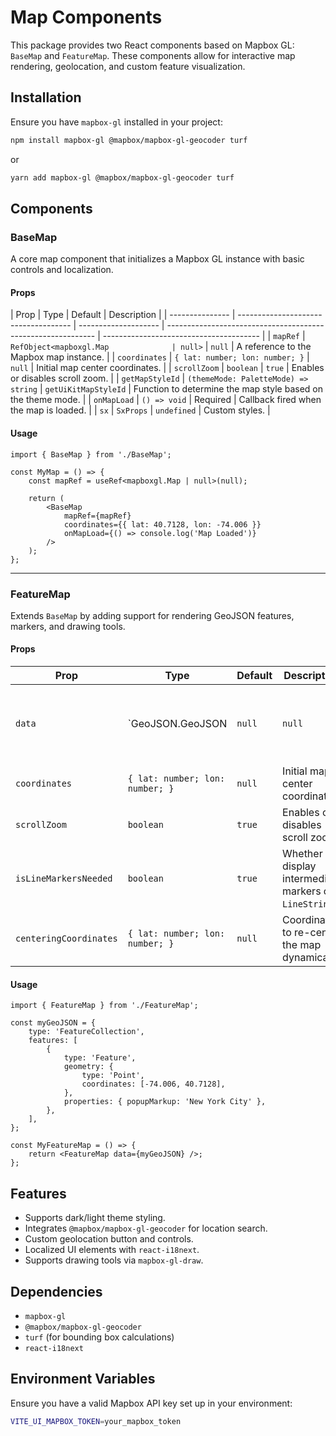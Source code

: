 # Map Components

This package provides two React components based on Mapbox GL: `BaseMap` and `FeatureMap`. These components allow for interactive map rendering, geolocation, and custom feature visualization.

## Installation

Ensure you have `mapbox-gl` installed in your project:

```sh
npm install mapbox-gl @mapbox/mapbox-gl-geocoder turf
```

or

```sh
yarn add mapbox-gl @mapbox/mapbox-gl-geocoder turf
```

## Components

### BaseMap

A core map component that initializes a Mapbox GL instance with basic controls and localization.

#### Props

| Prop            | Type                                 | Default              | Description                                                  |
| --------------- | ------------------------------------ | -------------------- | ------------------------------------------------------------ | --------------------------------------- |
| `mapRef`        | `RefObject<mapboxgl.Map              | null>`               | `null`                                                       | A reference to the Mapbox map instance. |
| `coordinates`   | `{ lat: number; lon: number; }`      | `null`               | Initial map center coordinates.                              |
| `scrollZoom`    | `boolean`                            | `true`               | Enables or disables scroll zoom.                             |
| `getMapStyleId` | `(themeMode: PaletteMode) => string` | `getUiKitMapStyleId` | Function to determine the map style based on the theme mode. |
| `onMapLoad`     | `() => void`                         | Required             | Callback fired when the map is loaded.                       |
| `sx`            | `SxProps`                            | `undefined`          | Custom styles.                                               |

#### Usage

```tsx
import { BaseMap } from './BaseMap';

const MyMap = () => {
    const mapRef = useRef<mapboxgl.Map | null>(null);

    return (
        <BaseMap
            mapRef={mapRef}
            coordinates={{ lat: 40.7128, lon: -74.006 }}
            onMapLoad={() => console.log('Map Loaded')}
        />
    );
};
```

---

### FeatureMap

Extends `BaseMap` by adding support for rendering GeoJSON features, markers, and drawing tools.

#### Props

| Prop                   | Type                            | Default | Description                                              |                                          |
| ---------------------- | ------------------------------- | ------- | -------------------------------------------------------- | ---------------------------------------- |
| `data`                 | `GeoJSON.GeoJSON                | `null`  | `null`                                                   | GeoJSON data to be displayed on the map. |
| `coordinates`          | `{ lat: number; lon: number; }` | `null`  | Initial map center coordinates.                          |                                          |
| `scrollZoom`           | `boolean`                       | `true`  | Enables or disables scroll zoom.                         |                                          |
| `isLineMarkersNeeded`  | `boolean`                       | `true`  | Whether to display intermediate markers on `LineString`. |                                          |
| `centeringCoordinates` | `{ lat: number; lon: number; }` | `null`  | Coordinates to re-center the map dynamically.            |                                          |

#### Usage

```tsx
import { FeatureMap } from './FeatureMap';

const myGeoJSON = {
    type: 'FeatureCollection',
    features: [
        {
            type: 'Feature',
            geometry: {
                type: 'Point',
                coordinates: [-74.006, 40.7128],
            },
            properties: { popupMarkup: 'New York City' },
        },
    ],
};

const MyFeatureMap = () => {
    return <FeatureMap data={myGeoJSON} />;
};
```

## Features

- Supports dark/light theme styling.
- Integrates `@mapbox/mapbox-gl-geocoder` for location search.
- Custom geolocation button and controls.
- Localized UI elements with `react-i18next`.
- Supports drawing tools via `mapbox-gl-draw`.

## Dependencies

- `mapbox-gl`
- `@mapbox/mapbox-gl-geocoder`
- `turf` (for bounding box calculations)
- `react-i18next`

## Environment Variables

Ensure you have a valid Mapbox API key set up in your environment:

```sh
VITE_UI_MAPBOX_TOKEN=your_mapbox_token
```
